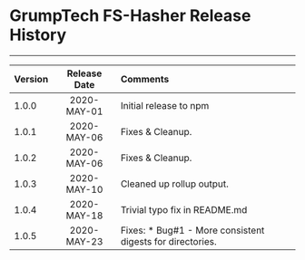 # GrumpTech FS-Hasher Release History
---

Version | Release Date | Comments
:------ | :----------: | :-------
1.0.0   | 2020-MAY-01 | Initial release to npm
1.0.1   | 2020-MAY-06 | Fixes & Cleanup.
1.0.2   | 2020-MAY-06 | Fixes & Cleanup.
1.0.3   | 2020-MAY-10 | Cleaned up rollup output.
1.0.4   | 2020-MAY-18 | Trivial typo fix in README.md
1.0.5   | 2020-MAY-23 | Fixes: * Bug#1 - More consistent digests for directories.
